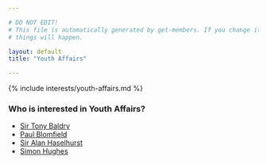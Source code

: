 ```yaml
---

# DO NOT EDIT!
# This file is automatically generated by get-members. If you change it, bad
# things will happen.

layout: default
title: "Youth Affairs"

---
```


{% include interests/youth-affairs.md %}

### Who is interested in Youth Affairs?


* [Sir Tony Baldry](../members/sir-tony-baldry.html)
* [Paul Blomfield](../members/paul-blomfield.html)
* [Sir Alan Haselhurst](../members/sir-alan-haselhurst.html)
* [Simon Hughes](../members/simon-hughes.html)
